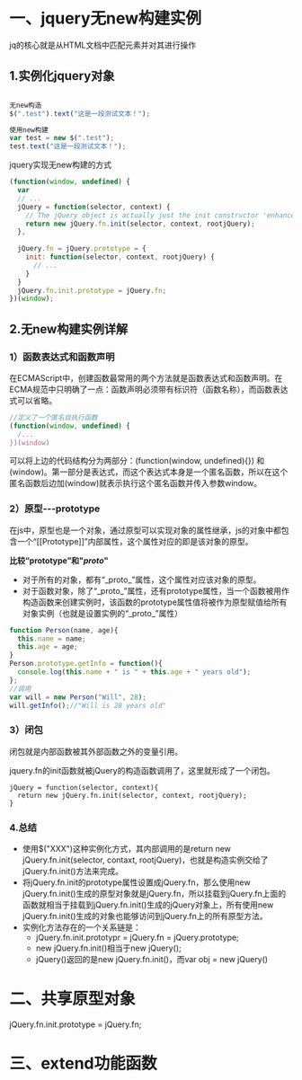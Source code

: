 # 一、jquery无new构建实例

jq的核心就是从HTML文档中匹配元素并对其进行操作

## 1.实例化jquery对象

```javascript

无new构造
$(".test").text("这是一段测试文本！");

使用new构建
var test = new $(".test");
test.text("这是一段测试文本！");

```



jquery实现无new构建的方式

```javascript
(function(window, undefined) {
  var
  // ...
  jQuery = function(selector, context) {
    // The jQuery object is actually just the init constructor 'enhanced'
    return new jQuery.fn.init(selector, context, rootjQuery);
  },
  
  jQuery.fn = jQuery.prototype = {
    init: function(selector, context, rootjQuery) {
      // ...
    }
  }
  jQuery.fn.init.prototype = jQuery.fn;
})(window);
```



## 2.无new构建实例详解

### 1）函数表达式和函数声明

​	在ECMAScript中，创建函数最常用的两个方法就是函数表达式和函数声明。在ECMA规范中只明确了一点：函数声明必须带有标识符（函数名称），而函数表达式可以省略。

```javascript
//定义了一个匿名自执行函数
(function(window, undefined) {
  /...
})(window)
```

可以将上边的代码结构分为两部分：(function(window, undefined){}) 和 (window)。第一部分是表达式，而这个表达式本身是一个匿名函数，所以在这个匿名函数后边加(window)就表示执行这个匿名函数并传入参数window。



### 2）原型---prototype

​	在js中，原型也是一个对象，通过原型可以实现对象的属性继承，js的对象中都包含一个“[[Prototype]]”内部属性，这个属性对应的即是该对象的原型。

**比较“prototype”和"_proto_"**

* 对于所有的对象，都有“\_proto_”属性，这个属性对应该对象的原型。
* 对于函数对象，除了“\_proto_”属性，还有prototype属性，当一个函数被用作构造函数来创建实例时，该函数的prototype属性值将被作为原型赋值给所有对象实例（也就是设置实例的“\_proto_”属性）

```javascript
function Person(name, age){
  this.name = name;
  this.age = age;
}
Person.prototype.getInfo = function(){
  console.log(this.name + " is " + this.age + " years old");
};
//调用
var will = new Person("Will", 28);
will.getInfo();//"Will is 28 years old"
```



### 3）闭包

闭包就是内部函数被其外部函数之外的变量引用。

jquery.fn的init函数就被jQuery的构造函数调用了，这里就形成了一个闭包。

```
jQuery = function(selector, context){
  return new jQuery.fn.init(selector, context, rootjQuery);
}
```



### 4.总结

* 使用$("XXX")这种实例化方式，其内部调用的是return new jQuery.fn.init(selector, contaxt, rootjQuery)，也就是构造实例交给了jQuery.fn.init()方法来完成。
* 将jQuery.fn.init的prototype属性设置成jQuery.fn，那么使用new jQuery.fn.init()生成的原型对象就是jQuery.fn，所以挂载到jQuery.fn上面的函数就相当于挂载到jQuery.fn.init()生成的jQuery对象上，所有使用new jQuery.fn.init()生成的对象也能够访问到jQuery.fn上的所有原型方法。
* 实例化方法存在的一个关系链是：
  * jQuery.fn.init.prototypr = jQuery.fn = jQuery.prototype;
  * new jQuery.fn.init()相当于new jQuery();
  * jQuery()返回的是new jQuery.fn.init()，而var obj = new jQuery()



# 二、共享原型对象

jQuery.fn.init.prototype = jQuery.fn;



# 三、extend功能函数





